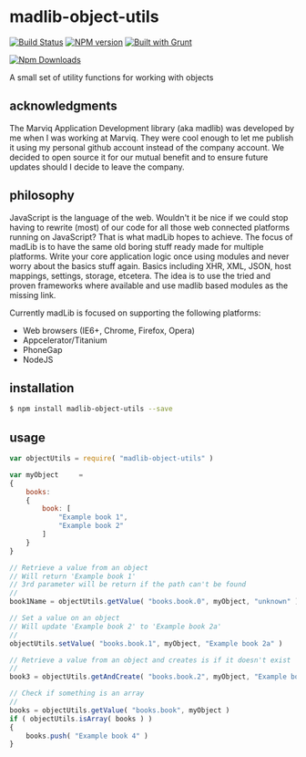 # madlib-object-utils
[![Build Status](https://travis-ci.org/Qwerios/madlib-object-utils.svg?branch=master)](https://travis-ci.org/Qwerios/madlib-object-utils)  [![NPM version](https://badge.fury.io/js/madlib-object-utils.png)](http://badge.fury.io/js/madlib-object-utils) [![Built with Grunt](https://cdn.gruntjs.com/builtwith.png)](http://gruntjs.com/)

[![Npm Downloads](https://nodei.co/npm/madlib-object-utils.png?downloads=true&stars=true)](https://nodei.co/npm/madlib-object-utils.png?downloads=true&stars=true)

A small set of utility functions for working with objects


## acknowledgments
The Marviq Application Development library (aka madlib) was developed by me when I was working at Marviq. They were cool enough to let me publish it using my personal github account instead of the company account. We decided to open source it for our mutual benefit and to ensure future updates should I decide to leave the company.


## philosophy
JavaScript is the language of the web. Wouldn't it be nice if we could stop having to rewrite (most) of our code for all those web connected platforms running on JavaScript? That is what madLib hopes to achieve. The focus of madLib is to have the same old boring stuff ready made for multiple platforms. Write your core application logic once using modules and never worry about the basics stuff again. Basics including XHR, XML, JSON, host mappings, settings, storage, etcetera. The idea is to use the tried and proven frameworks where available and use madlib based modules as the missing link.

Currently madLib is focused on supporting the following platforms:

* Web browsers (IE6+, Chrome, Firefox, Opera)
* Appcelerator/Titanium
* PhoneGap
* NodeJS


## installation
```bash
$ npm install madlib-object-utils --save
```

## usage
```javascript
var objectUtils = require( "madlib-object-utils" )

var myObject     =
{
    books:
    {
        book: [
            "Example book 1",
            "Example book 2"
        ]
    }
}

// Retrieve a value from an object
// Will return 'Example book 1'
// 3rd parameter will be return if the path can't be found
//
book1Name = objectUtils.getValue( "books.book.0", myObject, "unknown" )

// Set a value on an object
// Will update 'Example book 2' to 'Example book 2a'
//
objectUtils.setValue( "books.book.1", myObject, "Example book 2a" )

// Retrieve a value from an object and creates is if it doesn't exist
//
book3 = objectUtils.getAndCreate( "books.book.2", myObject, "Example book 3" )

// Check if something is an array
//
books = objectUtils.getValue( "books.book", myObject )
if ( objectUtils.isArray( books ) )
{
    books.push( "Example book 4" )
}
```